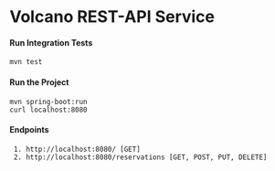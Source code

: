 # Volcano REST-API Service 

#### Run Integration Tests
    mvn test
    
#### Run the Project
    mvn spring-boot:run
    curl localhost:8080

#### Endpoints
     1. http://localhost:8080/ [GET]
     2. http://localhost:8080/reservations [GET, POST, PUT, DELETE]
